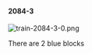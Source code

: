 #### 2084-3
![train-2084-3-0.png](https://github.com/lil-lab/nlvr/raw/master/nlvr/train/images/24/train-2084-3-0.png "train-2084-3-0.png")

There are 2 blue blocks